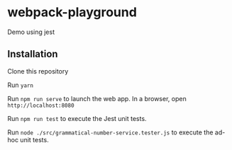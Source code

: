 # webpack-playground
Demo using jest

## Installation
Clone this repository

Run `yarn`

Run `npm run serve` to launch the web app. In a browser, open `http://localhost:8080`

Run `npm run test` to execute the Jest unit tests.

Run `node ./src/grammatical-number-service.tester.js` to execute the ad-hoc unit tests.